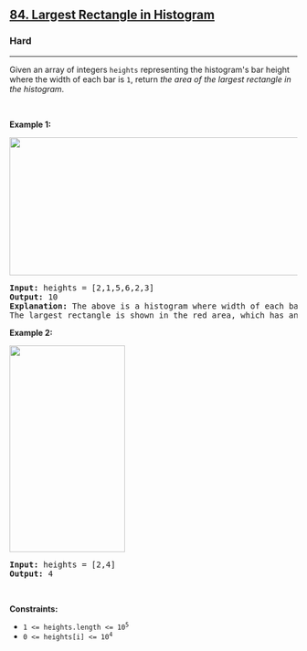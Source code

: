 <h2><a href="https://leetcode.com/problems/largest-rectangle-in-histogram/">84. Largest Rectangle in Histogram</a></h2><h3>Hard</h3><hr><div style="user-select: auto;"><p style="user-select: auto;">Given an array of integers <code style="user-select: auto;">heights</code> representing the histogram's bar height where the width of each bar is <code style="user-select: auto;">1</code>, return <em style="user-select: auto;">the area of the largest rectangle in the histogram</em>.</p>

<p style="user-select: auto;">&nbsp;</p>
<p style="user-select: auto;"><strong style="user-select: auto;">Example 1:</strong></p>
<img alt="" src="https://assets.leetcode.com/uploads/2021/01/04/histogram.jpg" style="width: 522px; height: 242px; user-select: auto;">
<pre style="user-select: auto;"><strong style="user-select: auto;">Input:</strong> heights = [2,1,5,6,2,3]
<strong style="user-select: auto;">Output:</strong> 10
<strong style="user-select: auto;">Explanation:</strong> The above is a histogram where width of each bar is 1.
The largest rectangle is shown in the red area, which has an area = 10 units.
</pre>

<p style="user-select: auto;"><strong style="user-select: auto;">Example 2:</strong></p>
<img alt="" src="https://assets.leetcode.com/uploads/2021/01/04/histogram-1.jpg" style="width: 202px; height: 362px; user-select: auto;">
<pre style="user-select: auto;"><strong style="user-select: auto;">Input:</strong> heights = [2,4]
<strong style="user-select: auto;">Output:</strong> 4
</pre>

<p style="user-select: auto;">&nbsp;</p>
<p style="user-select: auto;"><strong style="user-select: auto;">Constraints:</strong></p>

<ul style="user-select: auto;">
	<li style="user-select: auto;"><code style="user-select: auto;">1 &lt;= heights.length &lt;= 10<sup style="user-select: auto;">5</sup></code></li>
	<li style="user-select: auto;"><code style="user-select: auto;">0 &lt;= heights[i] &lt;= 10<sup style="user-select: auto;">4</sup></code></li>
</ul>
</div>